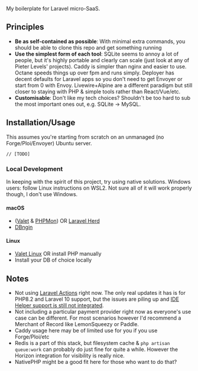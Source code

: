 My boilerplate for Laravel micro-SaaS.

## Principles

- **Be as self-contained as possible**: With minimal extra commands, you should be able to clone this repo and get something running
- **Use the simplest form of each tool**: SQLite seems to annoy a lot of people, but it's highly portable and clearly can scale (just look at any of Pieter Levels' projects). Caddy is simpler than nginx and easier to use. Octane speeds things up over fpm and runs simply. Deployer has decent defaults for Laravel apps so you don't need to get Envoyer or start from 0 with Envoy. Livewire+Alpine are a different paradigm but still closer to staying with PHP & simple tools rather than React/Vue/etc.
- **Customisable**: Don't like my tech choices? Shouldn't be too hard to sub the most important ones out, e.g. SQLite -> MySQL.

## Installation/Usage

This assumes you're starting from scratch on an unmanaged (no Forge/Ploi/Envoyer) Ubuntu server.

```shell
// [TODO]
```

### Local Development

In keeping with the spirit of this project, try using native solutions.
Windows users: follow Linux instructions on WSL2. Not sure all of it will work properly though, I don't use Windows.

#### macOS

- ([Valet](https://laravel.com/docs/10.x/valet) & [PHPMon](https://phpmon.app/)) OR [Laravel Herd](https://herd.laravel.com/)
- [DBngin](https://dbngin.com/)

#### Linux

- [Valet Linux](https://cpriego.github.io/valet-linux/) OR install PHP manually
- Install your DB of choice locally

## Notes

- Not using [Laravel Actions](https://github.com/lorisleiva/laravel-actions) right now. The only real updates it has is for PHP8.2 and Laravel 10 support, but the issues are piling up and [IDE Helper support is still not integrated](https://github.com/lorisleiva/laravel-actions/issues/117#issuecomment-1429469309).
- Not including a particular payment provider right now as everyone's use case can be different. For most scenarios however I'd recommend a Merchant of Record like LemonSqueezy or Paddle.
- Caddy usage here may be of limited use for you if you use Forge/Ploi/etc
- Redis is a part of this stack, but filesystem cache & `php artisan queue:work` can probably do just fine for quite a while. However the Horizon integration for visibility is really nice.
- NativePHP might be a good fit here for those who want to do that?
